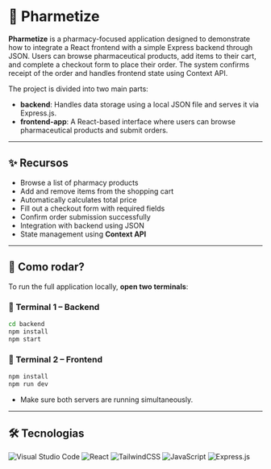 # 💊 Pharmetize

**Pharmetize** is a pharmacy-focused application designed to demonstrate how to integrate a React frontend with a simple Express backend through JSON. Users can browse pharmaceutical products, add items to their cart, and complete a checkout form to place their order. The system confirms receipt of the order and handles frontend state using Context API.

The project is divided into two main parts:

<ul>
  <li><strong>backend</strong>: Handles data storage using a local JSON file and serves it via Express.js.</li>
  <li><strong>frontend-app</strong>: A React-based interface where users can browse pharmaceutical products and submit orders.</li>
</ul>

<hr>

## ✨ Recursos

- Browse a list of pharmacy products
- Add and remove items from the shopping cart
- Automatically calculates total price
- Fill out a checkout form with required fields
- Confirm order submission successfully
- Integration with backend using JSON
- State management using **Context API**

<hr>

## 🧪 Como rodar?

To run the full application locally, **open two terminals**:

### 📡 Terminal 1 – Backend

```bash
cd backend
npm install
npm start
```

### 📡 Terminal 2 – Frontend

```bash
npm install
npm run dev
```

- Make sure both servers are running simultaneously.

<hr>

## 🛠️ Tecnologias

![Visual Studio Code](https://img.shields.io/badge/Visual%20Studio%20Code-0078d7.svg?style=for-the-badge&logo=visual-studio-code&logoColor=white)
![React](https://img.shields.io/badge/react-%2320232a.svg?style=for-the-badge&logo=react&logoColor=%2361DAFB)
![TailwindCSS](https://img.shields.io/badge/tailwindcss-%2338B2AC.svg?style=for-the-badge&logo=tailwind-css&logoColor=white)
![JavaScript](https://img.shields.io/badge/javascript-%23323330.svg?style=for-the-badge&logo=javascript&logoColor=%23F7DF1E)
![Express.js](https://img.shields.io/badge/express.js-%23404d59.svg?style=for-the-badge&logo=express&logoColor=%2361DAFB)
